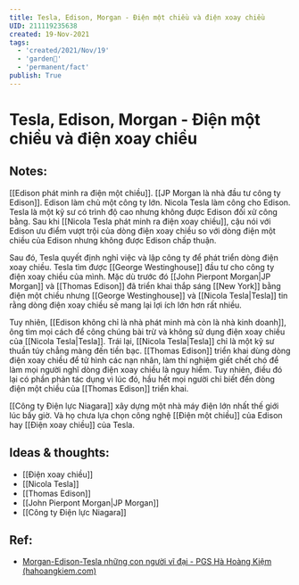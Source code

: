 ```yaml
---
title: Tesla, Edison, Morgan - Điện một chiều và điện xoay chiều
UID: 211119235638
created: 19-Nov-2021
tags:
  - 'created/2021/Nov/19'
  - 'garden🏡'
  - 'permanent/fact'
publish: True
---
```

# Tesla, Edison, Morgan - Điện một chiều và điện xoay chiều

## Notes:
[[Edison phát minh ra điện một chiều]]. [[JP Morgan là nhà đầu tư công ty Edison]]. Edison làm chủ một công ty lớn. Nicola Tesla làm công cho Edison. Tesla là một kỹ sư có trình độ cao nhưng không được Edison đối xử công bằng. Sau khi [[Nicola Tesla phát minh ra điện xoay chiều]], cậu nói với Edison ưu điểm vượt trội của dòng điện xoay chiều so với dòng điện một chiều của Edison nhưng không được Edison chấp thuận.

Sau đó, Tesla quyết định nghỉ việc và lập công ty để phát triển dòng điện xoay chiều. Tesla tìm được [[George Westinghouse]] đầu tư cho công ty điện xoay chiều của mình. Mặc dù trước đó [[John Pierpont Morgan|JP Morgan]] và [[Thomas Edison]] đã triển khai thắp sáng [[New York]] bằng điện một chiều nhưng [[George Westinghouse]] và [[Nicola Tesla|Tesla]] tin rằng dòng điện xoay chiều sẽ mang lại lợi ích lớn hơn rất nhiều.

Tuy nhiên, [[Edison không chỉ là nhà phát minh mà còn là nhà kinh doanh]], ông tìm mọi cách để công chúng bài trừ và không sử dụng điện xoay chiều của [[Nicola Tesla|Tesla]]. Trái lại, [[Nicola Tesla|Tesla]] chỉ là một kỹ sư thuần túy chẳng màng đến tiền bạc. [[Thomas Edison]] triển khai dùng dòng điện xoay chiều để tử hình các nạn nhân, làm thí nghiệm giết chết chó để làm mọi người nghĩ dòng điện xoay chiều là nguy hiểm. Tuy nhiên, điều đó lại có phần phản tác dụng vì lúc đó, hầu hết mọi người chỉ biết đến dòng điện một chiều của [[Thomas Edison]] triển khai.

[[Công ty Điện lực Niagara]] xây dựng một nhà máy điện lớn nhất thế giới lúc bấy giờ. Và họ chưa lựa chọn công nghệ [[Điện một chiều]] của Edison hay [[Điện xoay chiều]] của Tesla.

## Ideas & thoughts:
- [[Điện xoay chiều]]
- [[Nicola Tesla]]
- [[Thomas Edison]]
- [[John Pierpont Morgan|JP Morgan]]
- [[Công ty Điện lực Niagara]]

## Ref:
- [Morgan-Edison-Tesla những con người vĩ đại - PGS Hà Hoàng Kiệm (hahoangkiem.com)](https://hahoangkiem.com/tinh-hoa-nhan-loai/morgan-edison-tesla-nhung-con-nguoi-vi-dai-1504.html)